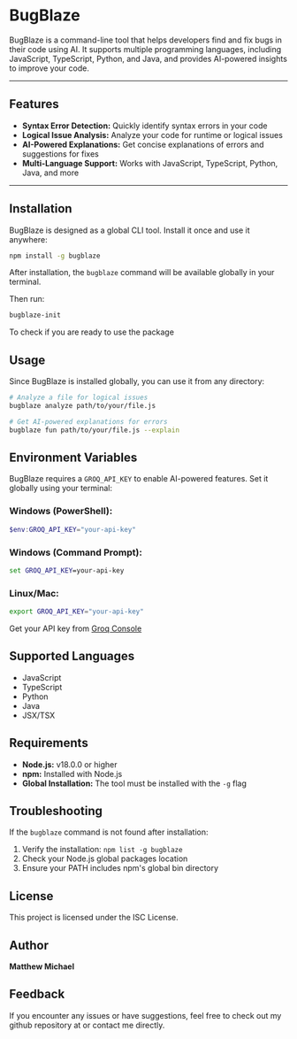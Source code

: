 # BugBlaze

BugBlaze is a command-line tool that helps developers find and fix bugs in their code using AI. It supports multiple programming languages, including JavaScript, TypeScript, Python, and Java, and provides AI-powered insights to improve your code.

---

## Features

- **Syntax Error Detection:** Quickly identify syntax errors in your code
- **Logical Issue Analysis:** Analyze your code for runtime or logical issues
- **AI-Powered Explanations:** Get concise explanations of errors and suggestions for fixes
- **Multi-Language Support:** Works with JavaScript, TypeScript, Python, Java, and more

---

## Installation

BugBlaze is designed as a global CLI tool. Install it once and use it anywhere:

```bash
npm install -g bugblaze
```

After installation, the `bugblaze` command will be available globally in your terminal.

Then run:
```bash
bugblaze-init
```

To check if you are ready to use the package

## Usage

Since BugBlaze is installed globally, you can use it from any directory:

```bash
# Analyze a file for logical issues
bugblaze analyze path/to/your/file.js

# Get AI-powered explanations for errors
bugblaze fun path/to/your/file.js --explain
```

## Environment Variables

BugBlaze requires a `GROQ_API_KEY` to enable AI-powered features. Set it globally using your terminal:

### Windows (PowerShell):
```powershell
$env:GROQ_API_KEY="your-api-key"
```

### Windows (Command Prompt):
```cmd
set GROQ_API_KEY=your-api-key
```

### Linux/Mac:
```bash
export GROQ_API_KEY="your-api-key"
```

Get your API key from [Groq Console](https://console.groq.com)

## Supported Languages

- JavaScript
- TypeScript
- Python
- Java
- JSX/TSX

## Requirements

- **Node.js:** v18.0.0 or higher
- **npm:** Installed with Node.js
- **Global Installation:** The tool must be installed with the `-g` flag

## Troubleshooting

If the `bugblaze` command is not found after installation:
1. Verify the installation: `npm list -g bugblaze`
2. Check your Node.js global packages location
3. Ensure your PATH includes npm's global bin directory

## License

This project is licensed under the ISC License.

## Author

**Matthew Michael**

## Feedback

If you encounter any issues or have suggestions, feel free to check out my github repository at or contact me directly.